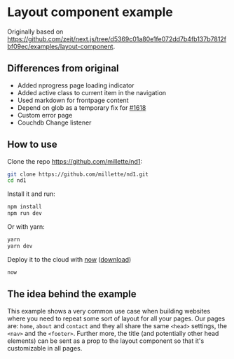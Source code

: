 
# Layout component example

Originally based on <https://github.com/zeit/next.js/tree/d5369c01a80e1fe072dd7b4fb137b7812fbf09ec/examples/layout-component>.

## Differences from original

* Added nprogress page loading indicator
* Added active class to current item in the navigation
* Used markdown for frontpage content
* Depend on glob as a temporary fix for [#1618](https://github.com/zeit/next.js/issues/1618)
* Custom error page
* Couchdb Change listener

## How to use

Clone the repo <https://github.com/millette/nd1>:

```bash
git clone https://github.com/millette/nd1.git
cd nd1
```

Install it and run:

```bash
npm install
npm run dev
```

Or with yarn:

```bash
yarn
yarn dev
```

Deploy it to the cloud with [now](https://zeit.co/now) ([download](https://zeit.co/download))

```bash
now
```

## The idea behind the example

This example shows a very common use case when building websites
where you need to repeat some sort of layout for all your pages.
Our pages are: `home`, `about` and `contact` and they all share
the same `<head>` settings, the `<nav>` and the `<footer>`.
Further more, the title (and potentially other head elements)
can be sent as a prop to the layout component so that
it's customizable in all pages.
